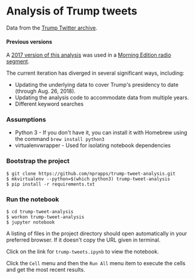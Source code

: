 # Analysis of Trump tweets

Data from the [Trump Twitter archive](http://www.trumptwitterarchive.com/).

#### Previous versions

A [2017 version of this analysis](https://github.com/nprapps/trump-tweet-analysis/releases/tag/v1.0) was used in a [Morning Edition radio segment](http://www.npr.org/2017/04/27/525833198/analyzing-trumps-patterns-of-tweeting).

The current iteration has diverged in several significant ways, including:

- Updating the underlying data to cover Trump's presidency to date (through Aug. 26, 2018).
- Updating the analysis code to accommodate data from multiple years.
- Different keyword searches

### Assumptions

* Python 3 - If you don't have it, you can install it with Homebrew using the command `brew install python3`
* virtualenvwrapper - Used for isolating notebook dependencies

### Bootstrap the project

```
$ git clone https://github.com/nprapps/trump-tweet-analysis.git
$ mkvirtualenv --python=$(which python3) trump-tweet-analysis
$ pip install -r requirements.txt
```

### Run the notebook

```
$ cd trump-tweet-analysis
$ workon trump-tweet-analysis
$ jupyter notebook
```

A listing of files in the project directory should open automatically in your preferred browser. If it doesn't copy the URL given in terminal.

Click on the link for `trump-tweets.ipynb` to view the notebook.  

Click the `Cell` menu and then the `Run All` menu item to execute the cells and get the most recent results.
